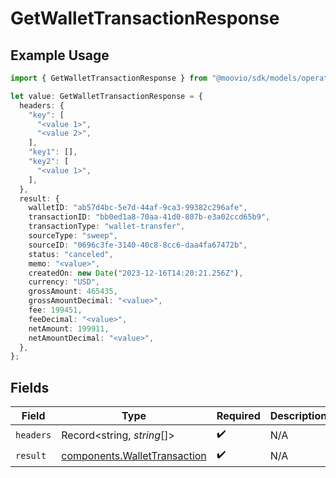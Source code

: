 # GetWalletTransactionResponse

## Example Usage

```typescript
import { GetWalletTransactionResponse } from "@moovio/sdk/models/operations";

let value: GetWalletTransactionResponse = {
  headers: {
    "key": [
      "<value 1>",
      "<value 2>",
    ],
    "key1": [],
    "key2": [
      "<value 1>",
    ],
  },
  result: {
    walletID: "ab57d4bc-5e7d-44af-9ca3-99382c296afe",
    transactionID: "bb0ed1a8-70aa-41d0-807b-e3a02ccd65b9",
    transactionType: "wallet-transfer",
    sourceType: "sweep",
    sourceID: "0696c3fe-3140-40c8-8cc6-daa4fa67472b",
    status: "canceled",
    memo: "<value>",
    createdOn: new Date("2023-12-16T14:20:21.256Z"),
    currency: "USD",
    grossAmount: 465435,
    grossAmountDecimal: "<value>",
    fee: 199451,
    feeDecimal: "<value>",
    netAmount: 199911,
    netAmountDecimal: "<value>",
  },
};
```

## Fields

| Field                                                                        | Type                                                                         | Required                                                                     | Description                                                                  |
| ---------------------------------------------------------------------------- | ---------------------------------------------------------------------------- | ---------------------------------------------------------------------------- | ---------------------------------------------------------------------------- |
| `headers`                                                                    | Record<string, *string*[]>                                                   | :heavy_check_mark:                                                           | N/A                                                                          |
| `result`                                                                     | [components.WalletTransaction](../../models/components/wallettransaction.md) | :heavy_check_mark:                                                           | N/A                                                                          |